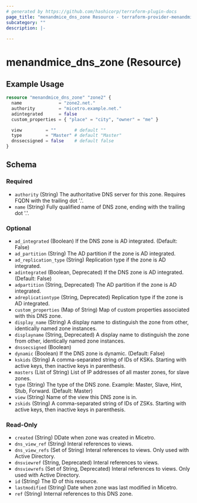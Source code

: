 ```yaml
---
# generated by https://github.com/hashicorp/terraform-plugin-docs
page_title: "menandmice_dns_zone Resource - terraform-provider-menandmice"
subcategory: ""
description: |-
  
---
```


# menandmice_dns_zone (Resource)



## Example Usage

```terraform
resource "menandmice_dns_zone" "zone2" {
  name              = "zone2.net."
  authority         = "micetro.example.net."
  adintegrated      = false
  custom_properties = { "place" = "city", "owner" = "me" }

  view         = ""       # default ""
  type         = "Master" # default "Master"
  dnssecsigned = false    # default false
}
```

<!-- schema generated by tfplugindocs -->
## Schema

### Required

- `authority` (String) The authoritative DNS server for this zone. Requires FQDN with the trailing dot '.'.
- `name` (String) Fully qualified name of DNS zone, ending with the trailing dot '.'.

### Optional

- `ad_integrated` (Boolean) If the DNS zone is AD integrated. (Default: False)
- `ad_partition` (String) The AD partition if the zone is AD integrated.
- `ad_replication_type` (String) Replication type if the zone is AD integrated.
- `adintegrated` (Boolean, Deprecated) If the DNS zone is AD integrated. (Default: False)
- `adpartition` (String, Deprecated) The AD partition if the zone is AD integrated.
- `adreplicationtype` (String, Deprecated) Replication type if the zone is AD integrated.
- `custom_properties` (Map of String) Map of custom properties associated with this DNS zone.
- `display_name` (String) A display name to distinguish the zone from other, identically named zone instances.
- `displayname` (String, Deprecated) A display name to distinguish the zone from other, identically named zone instances.
- `dnssecsigned` (Boolean)
- `dynamic` (Boolean) If the DNS zone is dynamic. (Default: False)
- `kskids` (String) A comma-separated string of IDs of KSKs. Starting with active keys, then inactive keys in parenthesis.
- `masters` (List of String) List of IP addresses of all master zones, for slave zones.
- `type` (String) The type of the DNS zone. Example: Master, Slave, Hint, Stub, Forward. (Default: Master)
- `view` (String) Name of the view this DNS zone is in.
- `zskids` (String) A comma-separated string of IDs of ZSKs. Starting with active keys, then inactive keys in parenthesis.

### Read-Only

- `created` (String) DDate when zone was created in Micetro.
- `dns_view_ref` (String) Interal references to views.
- `dns_view_refs` (Set of String) Interal references to views. Only used with Active Directory.
- `dnsviewref` (String, Deprecated) Interal references to views.
- `dnsviewrefs` (Set of String, Deprecated) Interal references to views. Only used with Active Directory.
- `id` (String) The ID of this resource.
- `lastmodified` (String) Date when zone was last modified in Micetro.
- `ref` (String) Internal references to this DNS zone.


